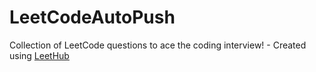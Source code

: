 # LeetCodeAutoPush
Collection of LeetCode questions to ace the coding interview! - Created using [LeetHub](https://github.com/QasimWani/LeetHub)
